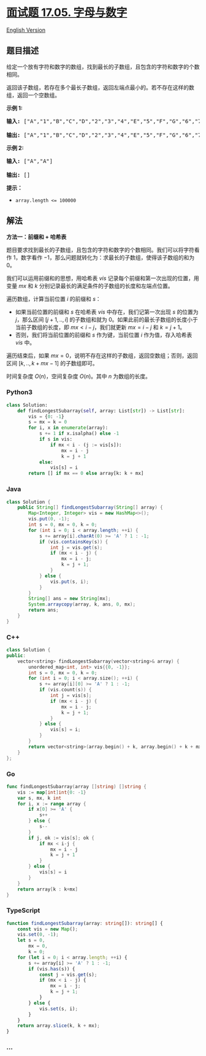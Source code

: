 # [面试题 17.05. 字母与数字](https://leetcode.cn/problems/find-longest-subarray-lcci)

[English Version](/lcci/17.05.Find%20Longest%20Subarray/README_EN.md)

## 题目描述

<!-- 这里写题目描述 -->
<p>给定一个放有字符和数字的数组，找到最长的子数组，且包含的字符和数字的个数相同。</p>

<p>返回该子数组，若存在多个最长子数组，返回左端点最小的。若不存在这样的数组，返回一个空数组。</p>

<p><strong>示例 1:</strong></p>

<pre><strong>输入: </strong>[&quot;A&quot;,&quot;1&quot;,&quot;B&quot;,&quot;C&quot;,&quot;D&quot;,&quot;2&quot;,&quot;3&quot;,&quot;4&quot;,&quot;E&quot;,&quot;5&quot;,&quot;F&quot;,&quot;G&quot;,&quot;6&quot;,&quot;7&quot;,&quot;H&quot;,&quot;I&quot;,&quot;J&quot;,&quot;K&quot;,&quot;L&quot;,&quot;M&quot;]

<strong>输出: </strong>[&quot;A&quot;,&quot;1&quot;,&quot;B&quot;,&quot;C&quot;,&quot;D&quot;,&quot;2&quot;,&quot;3&quot;,&quot;4&quot;,&quot;E&quot;,&quot;5&quot;,&quot;F&quot;,&quot;G&quot;,&quot;6&quot;,&quot;7&quot;]
</pre>

<p><strong>示例 2:</strong></p>

<pre><strong>输入: </strong>[&quot;A&quot;,&quot;A&quot;]

<strong>输出: </strong>[]
</pre>

<p><strong>提示：</strong></p>

<ul>
	<li><code>array.length &lt;= 100000</code></li>
</ul>

## 解法

<!-- 这里可写通用的实现逻辑 -->

**方法一：前缀和 + 哈希表**

题目要求找到最长的子数组，且包含的字符和数字的个数相同。我们可以将字符看作 $1$，数字看作 $-1$，那么问题就转化为：求最长的子数组，使得该子数组的和为 $0$。

我们可以运用前缀和的思想，用哈希表 $vis$ 记录每个前缀和第一次出现的位置，用变量 $mx$ 和 $k$ 分别记录最长的满足条件的子数组的长度和左端点位置。

遍历数组，计算当前位置 $i$ 的前缀和 $s$：

-   如果当前位置的前缀和 $s$ 在哈希表 $vis$ 中存在，我们记第一次出现 $s$ 的位置为 $j$，那么区间 $[j + 1,..,i]$ 的子数组和就为 $0$。如果此前的最长子数组的长度小于当前子数组的长度，即 $mx \lt i - j$，我们就更新 $mx = i - j$ 和 $k = j + 1$。
-   否则，我们将当前位置的前缀和 $s$ 作为键，当前位置 $i$ 作为值，存入哈希表 $vis$ 中。

遍历结束后，如果 $mx = 0$，说明不存在这样的子数组，返回空数组；否则，返回区间 $[k,..,k + mx - 1]$ 的子数组即可。

时间复杂度 $O(n)$，空间复杂度 $O(n)$。其中 $n$ 为数组的长度。

<!-- tabs:start -->

### **Python3**

<!-- 这里可写当前语言的特殊实现逻辑 -->

```python
class Solution:
    def findLongestSubarray(self, array: List[str]) -> List[str]:
        vis = {0: -1}
        s = mx = k = 0
        for i, x in enumerate(array):
            s += 1 if x.isalpha() else -1
            if s in vis:
                if mx < i - (j := vis[s]):
                    mx = i - j
                    k = j + 1
            else:
                vis[s] = i
        return [] if mx == 0 else array[k: k + mx]
```

### **Java**

<!-- 这里可写当前语言的特殊实现逻辑 -->

```java
class Solution {
    public String[] findLongestSubarray(String[] array) {
        Map<Integer, Integer> vis = new HashMap<>();
        vis.put(0, -1);
        int s = 0, mx = 0, k = 0;
        for (int i = 0; i < array.length; ++i) {
            s += array[i].charAt(0) >= 'A' ? 1 : -1;
            if (vis.containsKey(s)) {
                int j = vis.get(s);
                if (mx < i - j) {
                    mx = i - j;
                    k = j + 1;
                }
            } else {
                vis.put(s, i);
            }
        }
        String[] ans = new String[mx];
        System.arraycopy(array, k, ans, 0, mx);
        return ans;
    }
}
```

### **C++**

```cpp
class Solution {
public:
    vector<string> findLongestSubarray(vector<string>& array) {
        unordered_map<int, int> vis{{0, -1}};
        int s = 0, mx = 0, k = 0;
        for (int i = 0; i < array.size(); ++i) {
            s += array[i][0] >= 'A' ? 1 : -1;
            if (vis.count(s)) {
                int j = vis[s];
                if (mx < i - j) {
                    mx = i - j;
                    k = j + 1;
                }
            } else {
                vis[s] = i;
            }
        }
        return vector<string>(array.begin() + k, array.begin() + k + mx);
    }
};
```

### **Go**

```go
func findLongestSubarray(array []string) []string {
	vis := map[int]int{0: -1}
	var s, mx, k int
	for i, x := range array {
		if x[0] >= 'A' {
			s++
		} else {
			s--
		}
		if j, ok := vis[s]; ok {
			if mx < i-j {
				mx = i - j
				k = j + 1
			}
		} else {
			vis[s] = i
		}
	}
	return array[k : k+mx]
}
```

### **TypeScript**

```ts
function findLongestSubarray(array: string[]): string[] {
    const vis = new Map();
    vis.set(0, -1);
    let s = 0,
        mx = 0,
        k = 0;
    for (let i = 0; i < array.length; ++i) {
        s += array[i] >= 'A' ? 1 : -1;
        if (vis.has(s)) {
            const j = vis.get(s);
            if (mx < i - j) {
                mx = i - j;
                k = j + 1;
            }
        } else {
            vis.set(s, i);
        }
    }
    return array.slice(k, k + mx);
}
```

### **...**

```

```

<!-- tabs:end -->
